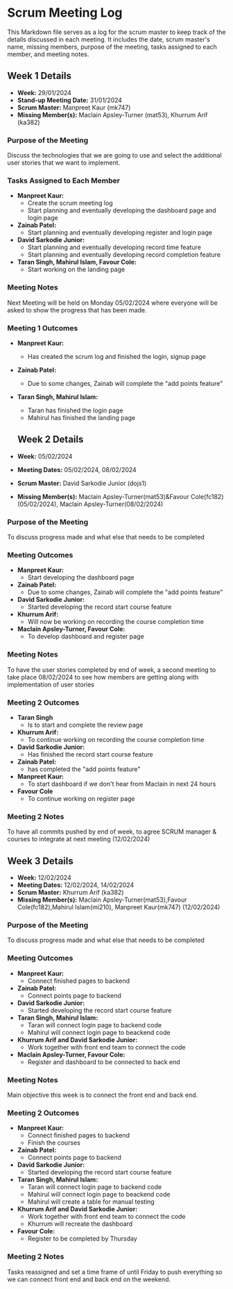 # Scrum Meeting Log

This Markdown file serves as a log for the scrum master to keep track of the details discussed in each meeting. It includes the date, scrum master's name, missing members, purpose of the meeting, tasks assigned to each member, and meeting notes.

## Week 1 Details

- **Week:** 29/01/2024
- **Stand-up Meeting Date:** 31/01/2024
- **Scrum Master:** Manpreet Kaur (mk747)
- **Missing Member(s):** Maclain Apsley-Turner (mat53), Khurrum Arif (ka382)

### Purpose of the Meeting

Discuss the technologies that we are going to use and select the additional user stories that we want to implement.

### Tasks Assigned to Each Member

- **Manpreet Kaur:**
  - Create the scrum meeting log
  - Start planning and eventually developing the dashboard page and login page
- **Zainab Patel:**
  - Start planning and eventually developing register and login page
- **David Sarkodie Junior:**
  - Start planning and eventually developing record time feature
  - Start planning and eventually developing record completion feature
- **Taran Singh, Mahirul Islam, Favour Cole:**
  - Start working on the landing page

### Meeting Notes

Next Meeting will be held on Monday 05/02/2024 where everyone will be asked to show the progress that has been made.

### Meeting 1 Outcomes

- **Manpreet Kaur:**
  - Has created the scrum log and finished the login, signup page
- **Zainab Patel:**
  - Due to some changes, Zainab will complete the "add points feature"
- **Taran Singh, Mahirul Islam:**

  - Taran has finished the login page
  - Mahirul has finished the landing page

  ## Week 2 Details

- **Week:** 05/02/2024
- **Meeting Dates:** 05/02/2024, 08/02/2024
- **Scrum Master:** David Sarkodie Junior (dojs1)
- **Missing Member(s):** Maclain Apsley-Turner(mat53)&Favour Cole(fc182) (05/02/2024), Maclain Apsley-Turner(08/02/2024)

### Purpose of the Meeting

To discuss progress made and what else that needs to be completed

### Meeting Outcomes

- **Manpreet Kaur:**
  - Start developing the dashboard page
- **Zainab Patel:**
  - Due to some changes, Zainab will complete the "add points feature"
- **David Sarkodie Junior:**
  - Started developing the record start course feature
- **Khurrum Arif:**
  - Will now be working on recording the course completion time
- **Maclain Apsley-Turner, Favour Cole:**
  - To develop dashboard and register page

### Meeting Notes

To have the user stories completed by end of week, a second meeting to take place 08/02/2024 to see how members are getting along with implementation of user stories

### Meeting 2 Outcomes

- **Taran Singh**
  - Is to start and complete the review page
- **Khurrum Arif:**
  - To continue working on recording the course completion time
- **David Sarkodie Junior:**
  - Has finished the record start course feature
- **Zainab Patel:**
  - has completed the "add points feature"
- **Manpreet Kaur:**
  - To start dashboard if we don't hear from Maclain in next 24 hours
- **Favour Cole**
  - To continue working on register page

### Meeting 2 Notes

To have all commits pushed by end of week, to agree SCRUM manager & courses to integrate at next meeting (12/02/2024)

## Week 3 Details

- **Week:** 12/02/2024
- **Meeting Dates:** 12/02/2024, 14/02/2024
- **Scrum Master:** Khurrum Arif (ka382)
- **Missing Member(s):** Maclain Apsley-Turner(mat53),Favour Cole(fc182),Mahirul Islam(mi210), Manpreet Kaur(mk747) (12/02/2024)

### Purpose of the Meeting

To discuss progress made and what else that needs to be completed

### Meeting Outcomes

- **Manpreet Kaur:**
  - Connect finished pages to backend
- **Zainab Patel:**
  - Connect points page to backend
- **David Sarkodie Junior:**
  - Started developing the record start course feature
- **Taran Singh, Mahirul Islam:**
  - Taran will connect login page to backend code
  - Mahirul will connect login page to beackend code
- **Khurrum Arif and David Sarkodie Junior:**
  - Work together with front end team to connect the code
- **Maclain Apsley-Turner, Favour Cole:**
  - Register and dashboard to be connected to back end

### Meeting Notes

Main objective this week is to connect the front end and back end.

### Meeting 2 Outcomes

- **Manpreet Kaur:**
  - Connect finished pages to backend
  - Finish the courses
- **Zainab Patel:**
  - Connect points page to backend
- **David Sarkodie Junior:**
  - Started developing the record start course feature
- **Taran Singh, Mahirul Islam:**
  - Taran will connect login page to backend code
  - Mahirul will connect login page to beackend code
  - Mahirul will create a table for manual testing
- **Khurrum Arif and David Sarkodie Junior:**
  - Work together with front end team to connect the code
  - Khurrum will recreate the dashboard
- **Favour Cole:**
  - Register to be completed by Thursday

### Meeting 2 Notes
Tasks reassigned and set a time frame of until Friday to push everything so we can connect front end and back end on the weekend.
